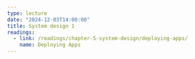 ```yaml
---
type: lecture
date: "2024-12-03T14:00:00"
title: System design 1
readings:
  - link: /readings/chapter-5-system-design/deploying-apps/
    name: Deploying Apps
---
```

